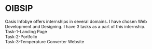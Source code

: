 # OIBSIP
Oasis Infobye offers internships in several domains. I have chosen Web Development and Designing. I have 3 tasks as a part of this internship.<br>
Task-1-Landing Page<br>
Task-2-Portfolio<br>
Task-3-Temperature Converter Website<br>
